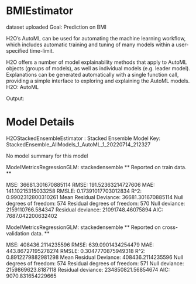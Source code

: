 # BMIEstimator

dataset uploaded
Goal: Prediction on BMI

H2O’s AutoML can be used for automating the machine learning workflow, which includes automatic training and tuning of many models within a user-specified time-limit.

H2O offers a number of model explainability methods that apply to AutoML objects (groups of models), as well as individual models (e.g. leader model). Explanations can be generated automatically with a single function call, providing a simple interface to exploring and explaining the AutoML models.
H2O: AutoML


Output:

Model Details
=============
H2OStackedEnsembleEstimator :  Stacked Ensemble
Model Key:  StackedEnsemble_AllModels_1_AutoML_1_20220714_212327

No model summary for this model

ModelMetricsRegressionGLM: stackedensemble
** Reported on train data. **

MSE: 36681.301670885114
RMSE: 191.52363214727606
MAE: 141.10215315033258
RMSLE: 0.17391017703012834
R^2: 0.9902312800310261
Mean Residual Deviance: 36681.301670885114
Null degrees of freedom: 574
Residual degrees of freedom: 570
Null deviance: 2159110766.584347
Residual deviance: 21091748.46075894
AIC: 7687.042200632402

ModelMetricsRegressionGLM: stackedensemble
** Reported on cross-validation data. **

MSE: 408436.2114235596
RMSE: 639.0901434254479
MAE: 443.86727195278274
RMSLE: 0.3047770875949318
R^2: 0.8912279882981298
Mean Residual Deviance: 408436.2114235596
Null degrees of freedom: 574
Residual degrees of freedom: 571
Null deviance: 2159869623.8187118
Residual deviance: 234850821.56854674
AIC: 9070.831654229665

